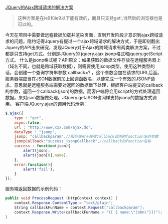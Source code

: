 [JQuery的Ajax跨域请求的解决方案](http://www.open-open.com/lib/view/open1334026513327.html)

>这种方案是在ie9和ie9以下能有效的，而且只支持get!,当然新的浏览器也是可以的。


今天在项目中需要做远程数据加载并渲染页面，直到开发阶段才意识到ajax跨域请求的问题，隐约记得Jquery有提过一个ajax跨域请求的解决方式，于是即刻翻出Jquery的API出来研究，发现JQuery对于Ajax的跨域请求有两类解决方案，不过都是只支持get方式。分别是JQuery的 jquery.ajax jsonp格式和jquery.getScript方式。 
什么是jsonp格式呢？API原文：如果获取的数据文件存放在远程服务器上（域名不同，也就是跨域获取数据），则需要使用jsonp类型。使用这种类型的话，会创建一个查询字符串参数 callback=? ，这个参数会加在请求的URL后面。服务器端应当在JSON数据前加上回调函数名，以便完成一个有效的JSONP请求。意思就是远程服务端需要对返回的数据做下处理，根据客户端提交的callback的参数，返回一个callback(json)的数据，而客户端将会用script的方式处理返回数据，来对json数据做处理。JQuery.getJSON也同样支持jsonp的数据方式调用。
客户端JQuery.ajax的调用代码示例：

```js
$.ajax({
	type : "get",
	async:false,
	url : "http://www.xxx.com/ajax.do",
	dataType : "jsonp",
	jsonp: "callbackparam",//服务端用于接收callback调用的function名的参数
	jsonpCallback:"success_jsonpCallback",//callback的function名称
	success : function(json){
		alert(json);
		alert(json[0].name);
	},
	error:function(){
		alert('fail');
	}
});
```

服务端返回数据的示例代码：

```cs
public void ProcessRequest (HttpContext context) {
	context.Response.ContentType = "text/plain";
	String callbackFunName = context.Request["callbackparam"];
	context.Response.Write(callbackFunName + "([ { name:\"John\"}])");
}
```